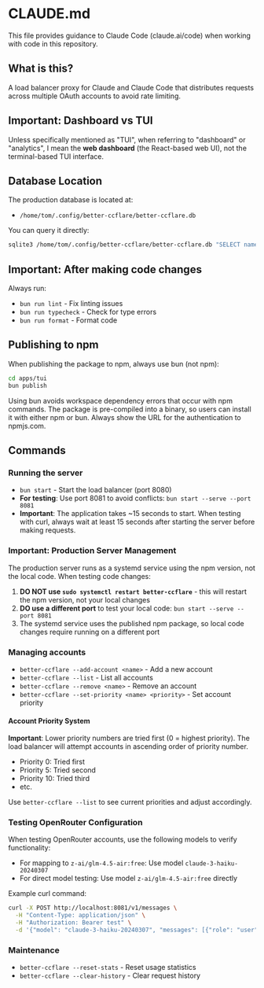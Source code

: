 # CLAUDE.md

This file provides guidance to Claude Code (claude.ai/code) when working with code in this repository.

## What is this?

A load balancer proxy for Claude and Claude Code that distributes requests across multiple OAuth accounts to avoid rate limiting.

## Important: Dashboard vs TUI

Unless specifically mentioned as "TUI", when referring to "dashboard" or "analytics", I mean the **web dashboard** (the React-based web UI), not the terminal-based TUI interface.

## Database Location

The production database is located at:
- `/home/tom/.config/better-ccflare/better-ccflare.db`

You can query it directly:
```bash
sqlite3 /home/tom/.config/better-ccflare/better-ccflare.db "SELECT name, provider, custom_endpoint FROM accounts;"
```

## Important: After making code changes

Always run:
- `bun run lint` - Fix linting issues
- `bun run typecheck` - Check for type errors
- `bun run format` - Format code

## Publishing to npm

When publishing the package to npm, always use bun (not npm): 

```bash
cd apps/tui
bun publish
```

Using bun avoids workspace dependency errors that occur with npm commands. The package is pre-compiled into a binary, so users can install it with either npm or bun.
Always show the URL for the authentication to npmjs.com.

## Commands

### Running the server
- `bun start` - Start the load balancer (port 8080)
- **For testing**: Use port 8081 to avoid conflicts: `bun start --serve --port 8081`
- **Important**: The application takes ~15 seconds to start. When testing with curl, always wait at least 15 seconds after starting the server before making requests.

### Important: Production Server Management
The production server runs as a systemd service using the npm version, not the local code. When testing code changes:

1. **DO NOT use `sudo systemctl restart better-ccflare`** - this will restart the npm version, not your local changes
2. **DO use a different port** to test your local code: `bun start --serve --port 8081`
3. The systemd service uses the published npm package, so local code changes require running on a different port

### Managing accounts
- `better-ccflare --add-account <name>` - Add a new account
- `better-ccflare --list` - List all accounts
- `better-ccflare --remove <name>` - Remove an account
- `better-ccflare --set-priority <name> <priority>` - Set account priority

#### Account Priority System
**Important**: Lower priority numbers are tried first (0 = highest priority). The load balancer will attempt accounts in ascending order of priority number.
- Priority 0: Tried first
- Priority 5: Tried second
- Priority 10: Tried third
- etc.

Use `better-ccflare --list` to see current priorities and adjust accordingly.

### Testing OpenRouter Configuration
When testing OpenRouter accounts, use the following models to verify functionality:
- For mapping to `z-ai/glm-4.5-air:free`: Use model `claude-3-haiku-20240307`
- For direct model testing: Use model `z-ai/glm-4.5-air:free` directly

Example curl command:
```bash
curl -X POST http://localhost:8081/v1/messages \
  -H "Content-Type: application/json" \
  -H "Authorization: Bearer test" \
  -d '{"model": "claude-3-haiku-20240307", "messages": [{"role": "user", "content": "test"}], "max_tokens": 10}'
```

### Maintenance
- `better-ccflare --reset-stats` - Reset usage statistics
- `better-ccflare --clear-history` - Clear request history